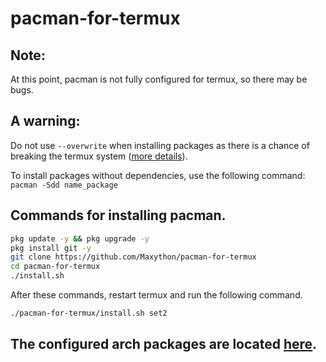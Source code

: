 # pacman-for-termux

## Note:
At this point, pacman is not fully configured for termux, so there may be bugs.  

## A warning:
Do not use `--overwrite` when installing packages as there is a chance of breaking the termux system ([more details](https://github.com/termux/termux-packages/issues/6842#issuecomment-845887799)).  

To install packages without dependencies, use the following command: `pacman -Sdd name_package`

## Commands for installing pacman.
```bash
pkg update -y && pkg upgrade -y
pkg install git -y
git clone https://github.com/Maxython/pacman-for-termux
cd pacman-for-termux
./install.sh
```
After these commands, restart termux and run the following command.
```bash
./pacman-for-termux/install.sh set2
```

## The configured arch packages are located [here](https://github.com/Maxython/arch-packages-for-termux).
